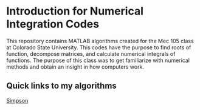 # Introduction for Numerical Integration Codes 
This repository contains MATLAB algorithms created for the Mec 105 class at Colorado State University. This codes have the purpose to find roots of function, decompose matrices, and calculate numerical integrals of functions. The purpose of this class was to get familiarize with numerical methods and obtain an insight in how computers work.

## Quick links to my algorithms
[Simpson](https://github.com/quintero7/Applied-Numerical-Methods-with-MATLAB-Algorithms/tree/master/Simpson%20algorithm)
